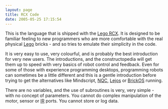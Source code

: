 ```yaml
---
layout: page
title: RCX Code
date: 2005-05-25 17:15:54
---
```

<p>This is the language that is shipped with the <a class="wiki" href="/wiki/lego_rcx.html" title="The Lego RCX">Lego RCX</a>. It is designed to be familiar feeling to new programmers who are more comfortable with the real physical <a class="wiki" href="/wiki/lego.html" title="The best known construction toy">Lego</a> bricks - and so tries to emulate their simplicity in the code.
</p>
<p>It is very easy to use, very colourful, and is probably the best introduction for very new users. The introductions, and the constructopedia will get them up to speed with very basics of robot control and feedback. Even for some of those with experience programming desktops, programming robots can sometimes be a little different and this is a gentle introduction before trying to get the alternatives like Mindscript, <a class="wiki" href="/wiki/nqc.html" title="Not Quite C - A Lego PBrick Programming Language">NQC</a>, <a class="wiki" href="/wiki/lejos.html" title="A Java Based Lego RCX OS">Lejos</a> or <a class="wiki" href="/wiki/brickos.html" title="An entire Embedded OS for the RCX">BrickOS</a> running.
</p>
<p>There are no variables, and the use of subroutines is very, very simple - with no concept of parameters. You cannot do complex manipulation of the motor, sensor or <a class="wiki" href="/wiki/ir.html" title="Acronym for Infra Red">IR</a> ports. You cannot store or log data.
</p>
